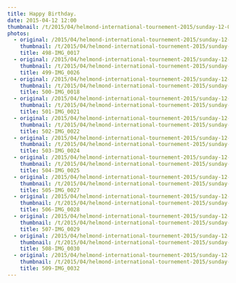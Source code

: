 ```yaml
---
title: Happy Birthday.
date: 2015-04-12 12:00
thumbnail: /t/2015/04/helmond-international-tournement-2015/sunday-12-04-2015/happy-birthday/498-img_0017.jpg
photos:
  - original: /2015/04/helmond-international-tournement-2015/sunday-12-04-2015/happy-birthday/498-img_0017.jpg
    thumbnail: /t/2015/04/helmond-international-tournement-2015/sunday-12-04-2015/happy-birthday/498-img_0017.jpg
    title: 498-IMG_0017
  - original: /2015/04/helmond-international-tournement-2015/sunday-12-04-2015/happy-birthday/499-img_0026.jpg
    thumbnail: /t/2015/04/helmond-international-tournement-2015/sunday-12-04-2015/happy-birthday/499-img_0026.jpg
    title: 499-IMG_0026
  - original: /2015/04/helmond-international-tournement-2015/sunday-12-04-2015/happy-birthday/500-img_0018.jpg
    thumbnail: /t/2015/04/helmond-international-tournement-2015/sunday-12-04-2015/happy-birthday/500-img_0018.jpg
    title: 500-IMG_0018
  - original: /2015/04/helmond-international-tournement-2015/sunday-12-04-2015/happy-birthday/501-img_0021.jpg
    thumbnail: /t/2015/04/helmond-international-tournement-2015/sunday-12-04-2015/happy-birthday/501-img_0021.jpg
    title: 501-IMG_0021
  - original: /2015/04/helmond-international-tournement-2015/sunday-12-04-2015/happy-birthday/502-img_0022.jpg
    thumbnail: /t/2015/04/helmond-international-tournement-2015/sunday-12-04-2015/happy-birthday/502-img_0022.jpg
    title: 502-IMG_0022
  - original: /2015/04/helmond-international-tournement-2015/sunday-12-04-2015/happy-birthday/503-img_0024.jpg
    thumbnail: /t/2015/04/helmond-international-tournement-2015/sunday-12-04-2015/happy-birthday/503-img_0024.jpg
    title: 503-IMG_0024
  - original: /2015/04/helmond-international-tournement-2015/sunday-12-04-2015/happy-birthday/504-img_0025.jpg
    thumbnail: /t/2015/04/helmond-international-tournement-2015/sunday-12-04-2015/happy-birthday/504-img_0025.jpg
    title: 504-IMG_0025
  - original: /2015/04/helmond-international-tournement-2015/sunday-12-04-2015/happy-birthday/505-img_0027.jpg
    thumbnail: /t/2015/04/helmond-international-tournement-2015/sunday-12-04-2015/happy-birthday/505-img_0027.jpg
    title: 505-IMG_0027
  - original: /2015/04/helmond-international-tournement-2015/sunday-12-04-2015/happy-birthday/506-img_0028.jpg
    thumbnail: /t/2015/04/helmond-international-tournement-2015/sunday-12-04-2015/happy-birthday/506-img_0028.jpg
    title: 506-IMG_0028
  - original: /2015/04/helmond-international-tournement-2015/sunday-12-04-2015/happy-birthday/507-img_0029.jpg
    thumbnail: /t/2015/04/helmond-international-tournement-2015/sunday-12-04-2015/happy-birthday/507-img_0029.jpg
    title: 507-IMG_0029
  - original: /2015/04/helmond-international-tournement-2015/sunday-12-04-2015/happy-birthday/508-img_0030.jpg
    thumbnail: /t/2015/04/helmond-international-tournement-2015/sunday-12-04-2015/happy-birthday/508-img_0030.jpg
    title: 508-IMG_0030
  - original: /2015/04/helmond-international-tournement-2015/sunday-12-04-2015/happy-birthday/509-img_0032.jpg
    thumbnail: /t/2015/04/helmond-international-tournement-2015/sunday-12-04-2015/happy-birthday/509-img_0032.jpg
    title: 509-IMG_0032
---
```

